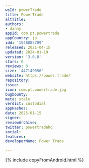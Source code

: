 ```yaml
---
wsId: powerTrade
title: PowerTrade
altTitle: 
authors:
- danny
appId: com.pt.powertrade
appCountry: jp
idd: '1548085709'
released: 2021-04-15
updated: 2024-01-19
version: '3.0.8'
stars: 0
reviews: 0
size: '447149056'
website: https://power.trade/
repository: 
issue: 
icon: com.pt.powertrade.jpg
bugbounty: 
meta: stale
verdict: custodial
appHashes: 
date: 2025-01-15
signer: 
reviewArchive: 
twitter: powertradehq
social: 
features: 
developerName: Power Trade

---
```


{% include copyFromAndroid.html %}
